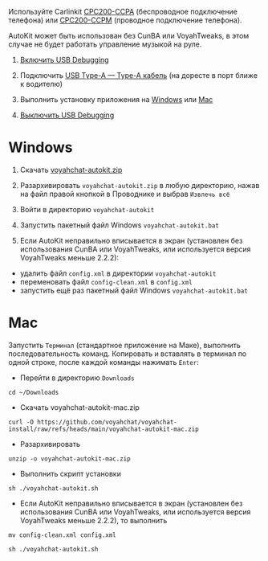 Используйте Carlinkit [CPC200-CCPA](https://www.carlinkit.com/ccpa) (беспроводное подключение телефона) или [CPC200-CCPM](https://www.carlinkit.com/ccpm) (проводное подключение телефона).

AutoKit может быть использован без CunBA или VoyahTweaks, в этом случае не будет работать управление музыкой на руле.

1. [Включить USB Debugging](usb-debugging.md)

2. Подключить [USB Type-A — Type-A кабель](cable.md) (на доресте в порт ближе к водителю)

3. Выполнить установку приложения на [Windows](#windows) или [Mac](#mac)

4. [Выключить USB Debugging](usb-debugging.md)

# Windows

1. Скачать [voyahchat-autokit.zip](https://github.com/voyahchat/voyahchat-install/raw/refs/heads/main/voyahchat-autokit.zip)

2. Разархивировать `voyahchat-autokit.zip` в любую директорию, нажав на файл правой кнопкой в Проводнике и выбрав `Извлечь всё`

3. Войти в директорию `voyahchat-autokit`

4. Запустить пакетный файл Windows `voyahchat-autokit.bat`

5. Если AutoKit неправильно вписывается в экран (установлен без использования CunBA или VoyahTweaks, или используется версия VoyahTweaks меньше 2.2.2):
  * удалить файл `config.xml` в директории `voyahchat-autokit`
  * переменовать файл `config-clean.xml` в `config.xml`
  * запустить ещё раз пакетный файл Windows `voyahchat-autokit.bat`

# Mac

Запустить `Терминал` (стандартное приложение на Маке), выполнить последовательность команд. Копировать и вставлять в терминал по одной строке, после каждой команды нажимать `Enter`:
  * Перейти в директорию `Downloads`
```
cd ~/Downloads
```
  * Скачать voyahchat-autokit-mac.zip
```
curl -O https://github.com/voyahchat/voyahchat-install/raw/refs/heads/main/voyahchat-autokit-mac.zip
 ```
  * Разархивировать
```
unzip -o voyahchat-autokit-mac.zip
```
  * Выполнить скрипт установки
```
sh ./voyahchat-autokit.sh
```
  * Если AutoKit неправильно вписывается в экран (установлен без использования CunBA или VoyahTweaks, или используется версия VoyahTweaks меньше 2.2.2), то выполнить
```
mv config-clean.xml config.xml
```
```
sh ./voyahchat-autokit.sh
```

